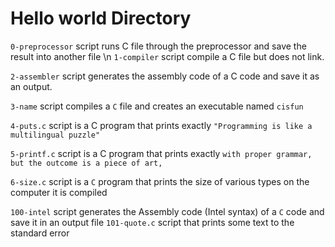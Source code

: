 # Hello world Directory
``0-preprocessor`` script runs C file through the preprocessor and save the
result into another file \n
``1-compiler`` script compile a C file but does not link.

``2-assembler`` script generates the assembly code of a C code and save it as an output. 

``3-name`` script compiles a ``C`` file and creates an executable named ``cisfun`` 

``4-puts.c`` script is a C program that prints exactly ``"Programming is like a multilingual puzzle"`` 

``5-printf.c`` script is a C program that prints exactly ``with proper grammar, but the outcome is a piece of art,`` 

``6-size.c`` script is a `C` program that prints the size of various types on the computer it is compiled 

``100-intel`` script generates the Assembly code (Intel syntax) of a ``C`` code and save it in an output file 
``101-quote.c`` script that prints some text to the standard error

